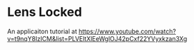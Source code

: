# Lens Locked
An applicaiton tutorial at https://www.youtube.com/watch?v=t9nqY8IzICM&list=PLVEltXlEeWglOJ42pCxf22YVyxkzan3Xg